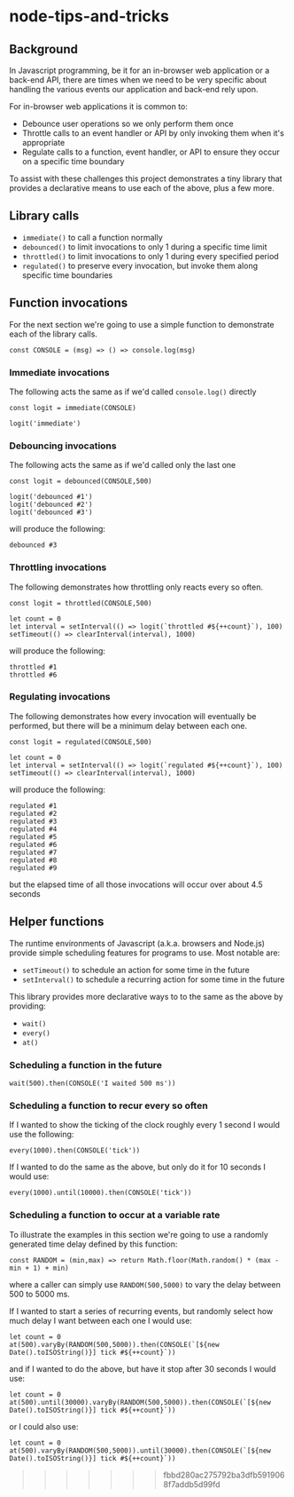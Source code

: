# node-tips-and-tricks

## Background

In Javascript programming, be it for an in-browser web application or a back-end API, there are times when we need to be very specific about handling the various events our application and back-end rely upon.

For in-browser web applications it is common to:

* Debounce user operations so we only perform them once
* Throttle calls to an event handler or API by only invoking them when it's appropriate
* Regulate calls to a function, event handler, or API to ensure they occur on a specific time boundary

To assist with these challenges this project demonstrates a tiny library that provides a declarative means to use each of the above, plus a few more.

## Library calls

* `immediate()` to call a function normally
* `debounced()` to limit invocations to only 1 during a specific time limit
* `throttled()` to limit invocations to only 1 during every specified period
* `regulated()` to preserve every invocation, but invoke them along specific time boundaries

## Function invocations

For the next section we're going to use a simple function to demonstrate each of the library calls.

```
const CONSOLE = (msg) => () => console.log(msg)
```

### Immediate invocations

The following acts the same as if we'd called `console.log()` directly

```
const logit = immediate(CONSOLE)

logit('immediate')
```

### Debouncing invocations

The following acts the same as if we'd called only the last one

```
const logit = debounced(CONSOLE,500)

logit('debounced #1')
logit('debounced #2')
logit('debounced #3')
```

will produce the following:

```
debounced #3
```

### Throttling invocations

The following demonstrates how throttling only reacts every so often.

```
const logit = throttled(CONSOLE,500)

let count = 0
let interval = setInterval(() => logit(`throttled #${++count}`), 100)
setTimeout(() => clearInterval(interval), 1000)
```

will produce the following:

```
throttled #1
throttled #6
```

### Regulating invocations

The following demonstrates how every invocation will eventually be performed, but there will be a minimum delay between each one.

```
const logit = regulated(CONSOLE,500)

let count = 0
let interval = setInterval(() => logit(`regulated #${++count}`), 100)
setTimeout(() => clearInterval(interval), 1000)
```

will produce the following:

```
regulated #1
regulated #2
regulated #3
regulated #4
regulated #5
regulated #6
regulated #7
regulated #8
regulated #9
```

but the elapsed time of all those invocations will occur over about 4.5 seconds

## Helper functions

The runtime environments of Javascript (a.k.a. browsers and Node.js) provide simple scheduling features for programs to use. Most notable are:

* `setTimeout()` to schedule an action for some time in the future
* `setInterval()` to schedule a recurring action for some time in the future

This library provides more declarative ways to to the same as the above by providing:

* `wait()`
* `every()`
* `at()`

### Scheduling a function in the future

```
wait(500).then(CONSOLE('I waited 500 ms'))
```

### Scheduling a function to recur every so often

If I wanted to show the ticking of the clock roughly every 1 second I would use the following:

```
every(1000).then(CONSOLE('tick'))
```

If I wanted to do the same as the above, but only do it for 10 seconds I would use:

```
every(1000).until(10000).then(CONSOLE('tick'))
```

### Scheduling a function to occur at a variable rate

To illustrate the examples in this section we're going to use a randomly generated time delay defined by this function:

```
const RANDOM = (min,max) => return Math.floor(Math.random() * (max - min + 1) + min)
```

where a caller can simply use `RANDOM(500,5000)` to vary the delay between 500 to 5000 ms.

If I wanted to start a series of recurring events, but randomly select how much delay I want between each one I would use:

```
let count = 0
at(500).varyBy(RANDOM(500,5000)).then(CONSOLE(`[${new Date().toISOString()}] tick #${++count}`))
```

and if I wanted to do the above, but have it stop after 30 seconds I would use:

```
let count = 0
at(500).until(30000).varyBy(RANDOM(500,5000)).then(CONSOLE(`[${new Date().toISOString()}] tick #${++count}`))
```

or I could also use:

```
let count = 0
at(500).varyBy(RANDOM(500,5000)).until(30000).then(CONSOLE(`[${new Date().toISOString()}] tick #${++count}`))
```



>>>>>>> fbbd280ac275792ba3dfb5919068f7addb5d99fd

